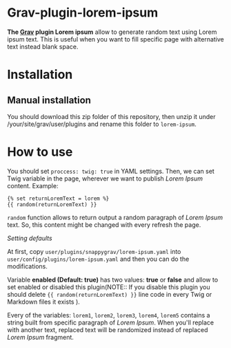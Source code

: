 # Grav-plugin-lorem-ipsum

**The [Grav](http://getgrav.org/) plugin Lorem ipsum** allow to generate random text using Lorem ipsum text. This is useful when you want to fill specific page with alternative text instead blank space.

# Installation
## Manual installation
You should download this zip folder of this repository, then unzip it under /your/site/grav/user/plugins and rename this folder to `lorem-ipsum`.

# How to use

You should set `proccess: twig: true` in YAML settings. Then, we can set Twig variable in the page, wherever we want to publish *Lorem Ipsum* content.
Example:
```
{% set returnLoremText = lorem %}
{{ random(returnLoremText) }}
```

`random` function allows to return output a random paragraph of *Lorem Ipsum* text. So, this content might be changed with every refresh the page.

*Setting defaults*

At first, copy `user/plugins/snappygrav/lorem-ipsum.yaml` into `user/config/plugins/lorem-ipsum.yaml` and then you can do the modifications.

Variable **enabled (Default: true)** has two values: **true** or **false** and allow to set enabled or disabled this plugin(NOTE:: If you disable this plugin you should delete `{{ random(returnLoremText) }}` line code in every Twig or Markdown files it exists ). 

Every of the variables: `lorem1`, `lorem2`, `lorem3`, `lorem4`, `lorem5` contains a string built from specific paragraph of *Lorem Ipsum*. When you'll replace with another text, replaced text will be randomized instead of replaced *Lorem Ipsum* fragment. 

